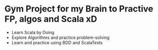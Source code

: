 # Gym Project for my Brain to Practive FP, algos and Scala xD

 - Learn Scala by Doing
 - Explore Algorithms and practice problem-solving
 - Learn and practice using BDD and ScalaTests
